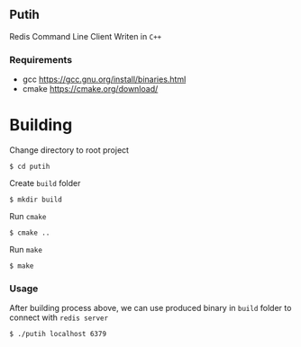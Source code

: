 ## Putih

Redis Command Line Client Writen in `C++`

### Requirements
- gcc https://gcc.gnu.org/install/binaries.html
- cmake https://cmake.org/download/

# Building

Change directory to root project
```shell
$ cd putih
```

Create `build` folder
```shell
$ mkdir build
```

Run `cmake`
```shell
$ cmake ..
```

Run `make`
```shell
$ make
```

### Usage
After building process above, we can use produced binary in `build` folder to connect with `redis server`
```shell
$ ./putih localhost 6379
```